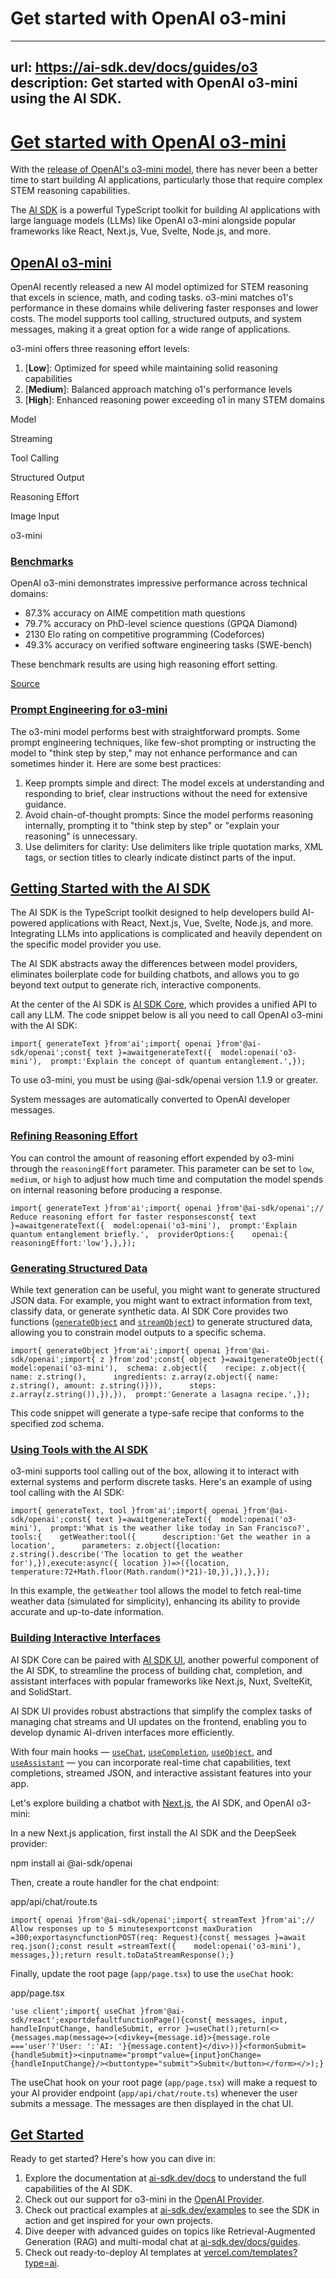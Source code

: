 # Get started with OpenAI o3-mini


---
url: https://ai-sdk.dev/docs/guides/o3
description: Get started with OpenAI o3-mini using the AI SDK.
---


# [Get started with OpenAI o3-mini](#get-started-with-openai-o3-mini)


With the [release of OpenAI's o3-mini model](https://openai.com/index/openai-o3-mini/), there has never been a better time to start building AI applications, particularly those that require complex STEM reasoning capabilities.

The [AI SDK](/) is a powerful TypeScript toolkit for building AI applications with large language models (LLMs) like OpenAI o3-mini alongside popular frameworks like React, Next.js, Vue, Svelte, Node.js, and more.


## [OpenAI o3-mini](#openai-o3-mini)


OpenAI recently released a new AI model optimized for STEM reasoning that excels in science, math, and coding tasks. o3-mini matches o1's performance in these domains while delivering faster responses and lower costs. The model supports tool calling, structured outputs, and system messages, making it a great option for a wide range of applications.

o3-mini offers three reasoning effort levels:

1.  \[**Low**\]: Optimized for speed while maintaining solid reasoning capabilities
2.  \[**Medium**\]: Balanced approach matching o1's performance levels
3.  \[**High**\]: Enhanced reasoning power exceeding o1 in many STEM domains

Model

Streaming

Tool Calling

Structured Output

Reasoning Effort

Image Input

o3-mini


### [Benchmarks](#benchmarks)


OpenAI o3-mini demonstrates impressive performance across technical domains:

-   87.3% accuracy on AIME competition math questions
-   79.7% accuracy on PhD-level science questions (GPQA Diamond)
-   2130 Elo rating on competitive programming (Codeforces)
-   49.3% accuracy on verified software engineering tasks (SWE-bench)

These benchmark results are using high reasoning effort setting.

[Source](https://openai.com/index/openai-o3-mini/)


### [Prompt Engineering for o3-mini](#prompt-engineering-for-o3-mini)


The o3-mini model performs best with straightforward prompts. Some prompt engineering techniques, like few-shot prompting or instructing the model to "think step by step," may not enhance performance and can sometimes hinder it. Here are some best practices:

1.  Keep prompts simple and direct: The model excels at understanding and responding to brief, clear instructions without the need for extensive guidance.
2.  Avoid chain-of-thought prompts: Since the model performs reasoning internally, prompting it to "think step by step" or "explain your reasoning" is unnecessary.
3.  Use delimiters for clarity: Use delimiters like triple quotation marks, XML tags, or section titles to clearly indicate distinct parts of the input.


## [Getting Started with the AI SDK](#getting-started-with-the-ai-sdk)


The AI SDK is the TypeScript toolkit designed to help developers build AI-powered applications with React, Next.js, Vue, Svelte, Node.js, and more. Integrating LLMs into applications is complicated and heavily dependent on the specific model provider you use.

The AI SDK abstracts away the differences between model providers, eliminates boilerplate code for building chatbots, and allows you to go beyond text output to generate rich, interactive components.

At the center of the AI SDK is [AI SDK Core](/docs/ai-sdk-core/overview), which provides a unified API to call any LLM. The code snippet below is all you need to call OpenAI o3-mini with the AI SDK:

```
import{ generateText }from'ai';import{ openai }from'@ai-sdk/openai';const{ text }=awaitgenerateText({  model:openai('o3-mini'),  prompt:'Explain the concept of quantum entanglement.',});
```

To use o3-mini, you must be using @ai-sdk/openai version 1.1.9 or greater.

System messages are automatically converted to OpenAI developer messages.


### [Refining Reasoning Effort](#refining-reasoning-effort)


You can control the amount of reasoning effort expended by o3-mini through the `reasoningEffort` parameter. This parameter can be set to `low`, `medium`, or `high` to adjust how much time and computation the model spends on internal reasoning before producing a response.

```
import{ generateText }from'ai';import{ openai }from'@ai-sdk/openai';// Reduce reasoning effort for faster responsesconst{ text }=awaitgenerateText({  model:openai('o3-mini'),  prompt:'Explain quantum entanglement briefly.',  providerOptions:{    openai:{ reasoningEffort:'low'},},});
```


### [Generating Structured Data](#generating-structured-data)


While text generation can be useful, you might want to generate structured JSON data. For example, you might want to extract information from text, classify data, or generate synthetic data. AI SDK Core provides two functions ([`generateObject`](/docs/reference/ai-sdk-core/generate-object) and [`streamObject`](/docs/reference/ai-sdk-core/stream-object)) to generate structured data, allowing you to constrain model outputs to a specific schema.

```
import{ generateObject }from'ai';import{ openai }from'@ai-sdk/openai';import{ z }from'zod';const{ object }=awaitgenerateObject({  model:openai('o3-mini'),  schema: z.object({    recipe: z.object({      name: z.string(),      ingredients: z.array(z.object({ name: z.string(), amount: z.string()})),      steps: z.array(z.string()),}),}),  prompt:'Generate a lasagna recipe.',});
```

This code snippet will generate a type-safe recipe that conforms to the specified zod schema.


### [Using Tools with the AI SDK](#using-tools-with-the-ai-sdk)


o3-mini supports tool calling out of the box, allowing it to interact with external systems and perform discrete tasks. Here's an example of using tool calling with the AI SDK:

```
import{ generateText, tool }from'ai';import{ openai }from'@ai-sdk/openai';const{ text }=awaitgenerateText({  model:openai('o3-mini'),  prompt:'What is the weather like today in San Francisco?',  tools:{    getWeather:tool({      description:'Get the weather in a location',      parameters: z.object({location: z.string().describe('The location to get the weather for'),}),execute:async({ location })=>({location,        temperature:72+Math.floor(Math.random()*21)-10,}),}),},});
```

In this example, the `getWeather` tool allows the model to fetch real-time weather data (simulated for simplicity), enhancing its ability to provide accurate and up-to-date information.


### [Building Interactive Interfaces](#building-interactive-interfaces)


AI SDK Core can be paired with [AI SDK UI](/docs/ai-sdk-ui/overview), another powerful component of the AI SDK, to streamline the process of building chat, completion, and assistant interfaces with popular frameworks like Next.js, Nuxt, SvelteKit, and SolidStart.

AI SDK UI provides robust abstractions that simplify the complex tasks of managing chat streams and UI updates on the frontend, enabling you to develop dynamic AI-driven interfaces more efficiently.

With four main hooks — [`useChat`](/docs/reference/ai-sdk-ui/use-chat), [`useCompletion`](/docs/reference/ai-sdk-ui/use-completion), [`useObject`](/docs/reference/ai-sdk-ui/use-object), and [`useAssistant`](/docs/reference/ai-sdk-ui/use-assistant) — you can incorporate real-time chat capabilities, text completions, streamed JSON, and interactive assistant features into your app.

Let's explore building a chatbot with [Next.js](https://nextjs.org), the AI SDK, and OpenAI o3-mini:

In a new Next.js application, first install the AI SDK and the DeepSeek provider:

npm install ai @ai-sdk/openai

Then, create a route handler for the chat endpoint:

app/api/chat/route.ts

```
import{ openai }from'@ai-sdk/openai';import{ streamText }from'ai';// Allow responses up to 5 minutesexportconst maxDuration =300;exportasyncfunctionPOST(req: Request){const{ messages }=await req.json();const result =streamText({    model:openai('o3-mini'),    messages,});return result.toDataStreamResponse();}
```

Finally, update the root page (`app/page.tsx`) to use the `useChat` hook:

app/page.tsx

```
'use client';import{ useChat }from'@ai-sdk/react';exportdefaultfunctionPage(){const{ messages, input, handleInputChange, handleSubmit, error }=useChat();return(<>{messages.map(message=>(<divkey={message.id}>{message.role ==='user'?'User: ':'AI: '}{message.content}</div>))}<formonSubmit={handleSubmit}><inputname="prompt"value={input}onChange={handleInputChange}/><buttontype="submit">Submit</button></form></>);}
```

The useChat hook on your root page (`app/page.tsx`) will make a request to your AI provider endpoint (`app/api/chat/route.ts`) whenever the user submits a message. The messages are then displayed in the chat UI.


## [Get Started](#get-started)


Ready to get started? Here's how you can dive in:

1.  Explore the documentation at [ai-sdk.dev/docs](/docs) to understand the full capabilities of the AI SDK.
2.  Check out our support for o3-mini in the [OpenAI Provider](/providers/ai-sdk-providers/openai#reasoning-models).
3.  Check out practical examples at [ai-sdk.dev/examples](/examples) to see the SDK in action and get inspired for your own projects.
4.  Dive deeper with advanced guides on topics like Retrieval-Augmented Generation (RAG) and multi-modal chat at [ai-sdk.dev/docs/guides](/docs/guides).
5.  Check out ready-to-deploy AI templates at [vercel.com/templates?type=ai](https://vercel.com/templates?type=ai).
